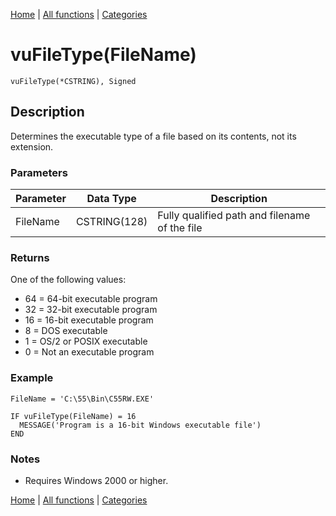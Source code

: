 [Home](../index.md) | [All functions](../all-functions.md) | [Categories](../categories/index.md)

# vuFileType(FileName)

```Prototype
vuFileType(*CSTRING), Signed
```


## Description
Determines the executable type of a file based on its contents, not its extension.

### Parameters

| Parameter | Data Type    | Description                                       |
|-----------|--------------|---------------------------------------------------|
| FileName  | CSTRING(128) | Fully qualified path and filename of the file      |

### Returns
One of the following values:  
- 64 = 64-bit executable program  
- 32 = 32-bit executable program  
- 16 = 16-bit executable program  
- 8 = DOS executable  
- 1 = OS/2 or POSIX executable  
- 0 = Not an executable program  

### Example

```Clarion
FileName = 'C:\55\Bin\C55RW.EXE'

IF vuFileType(FileName) = 16
  MESSAGE('Program is a 16-bit Windows executable file')
END
```

### Notes
- Requires Windows 2000 or higher.

[Home](../index.md) | [All functions](../all-functions.md) | [Categories](../categories/index.md)
